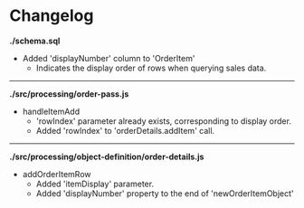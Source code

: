# Changelog

**./schema.sql**
* Added 'displayNumber' column to 'OrderItem'
	* Indicates the display order of rows when querying sales data.

---

**./src/processing/order-pass.js**
* handleItemAdd
	* 'rowIndex' parameter already exists, corresponding to display order.
	* Added 'rowIndex' to 'orderDetails.addItem' call.

---

**./src/processing/object-definition/order-details.js**
* addOrderItemRow
	* Added 'itemDisplay' parameter.
	* Added 'displayNumber' property to the end of 'newOrderItemObject'
